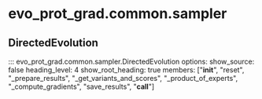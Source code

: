 # evo_prot_grad.common.sampler

## DirectedEvolution
::: evo_prot_grad.common.sampler.DirectedEvolution
    options:
        show_source: false
        heading_level: 4
        show_root_heading: true
        members: ["__init__", "reset", "_prepare_results", "_get_variants_and_scores", "_product_of_experts", "_compute_gradients", "save_results", "__call__"]

